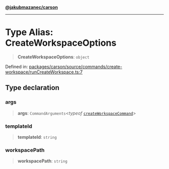 [**@jakubmazanec/carson**](../README.md)

---

# Type Alias: CreateWorkspaceOptions

> **CreateWorkspaceOptions**: `object`

Defined in:
[packages/carson/source/commands/create-workspace/runCreateWorkspace.ts:7](https://github.com/jakubmazanec/tools/blob/f779e75b9ef98389e12e52575295bd1ef364daca/packages/carson/source/commands/create-workspace/runCreateWorkspace.ts#L7)

## Type declaration

### args

> **args**: `CommandArguments`\<_typeof_
> [`createWorkspaceCommand`](../variables/createWorkspaceCommand.md)\>

### templateId

> **templateId**: `string`

### workspacePath

> **workspacePath**: `string`
